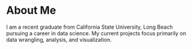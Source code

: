 # About Me

I am a recent graduate from California State University, Long Beach pursuing a career in data science. My current projects focus primarily on data wrangling, analysis, and visualization. 
